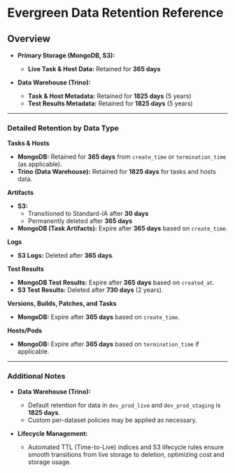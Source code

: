 
# Evergreen Data Retention Reference

## Overview
- **Primary Storage (MongoDB, S3):**  
  - **Live Task & Host Data:** Retained for **365 days**
  
- **Data Warehouse (Trino):**  
  - **Task & Host Metadata:** Retained for **1825 days** (5 years)  
  - **Test Results Metadata:** Retained for **1825 days** (5 years)

---

### Detailed Retention by Data Type

**Tasks & Hosts**
- **MongoDB:** Retained for **365 days** from `create_time` or `termination_time` (as applicable).  
- **Trino (Data Warehouse):** Retained for **1825 days** for tasks and hosts data.

**Artifacts**
- **S3:**  
  - Transitioned to Standard-IA after **30 days**  
  - Permanently deleted after **365 days**  
- **MongoDB (Task Artifacts):** Expire after **365 days** based on `create_time`.

**Logs**
- **S3 Logs:** Deleted after **365 days**.

**Test Results**
- **MongoDB Test Results:** Expire after **365 days** based on `created_at`.  
- **S3 Test Results:** Deleted after **730 days** (2 years).

**Versions, Builds, Patches, and Tasks**
- **MongoDB:** Expire after **365 days** based on `create_time`.

**Hosts/Pods**
- **MongoDB:** Expire after **365 days** based on `termination_time` if applicable.

---

### Additional Notes

- **Data Warehouse (Trino):**  
  - Default retention for data in `dev_prod_live` and `dev_prod_staging` is **1825 days**.  
  - Custom per-dataset policies may be applied as necessary.

- **Lifecycle Management:**  
  - Automated TTL (Time-to-Live) indices and S3 lifecycle rules ensure smooth transitions from live storage to deletion, optimizing cost and storage usage.

